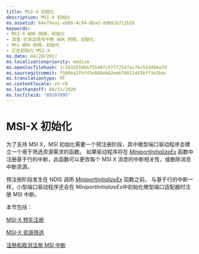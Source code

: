 ```yaml
---
title: MSI-X 初始化
description: MSI-X 初始化
ms.assetid: 64e79ea1-eb6b-4c94-8bad-dd892b712b28
keywords:
- MSI-X WDK 网络，初始化
- 消息-已发出信号中断 WDK 网络，初始化
- Msi WDK 网络，初始化
- 正在初始化 MSI-X
ms.date: 04/20/2017
ms.localizationpriority: medium
ms.openlocfilehash: 1c3035b59bbf55407c97ff2547ac76c52d486a7d
ms.sourcegitcommit: f500ea2fbfd3e849eb82ee67d011443bff3e2b4c
ms.translationtype: MT
ms.contentlocale: zh-CN
ms.lasthandoff: 08/31/2020
ms.locfileid: "89207895"
---
```

# <a name="msi-x-initialization"></a>MSI-X 初始化





为了支持 MSI X，MSI 初始化需要一个预注册阶段，其中微型端口驱动程序会建立一个用于筛选资源需求的函数。 如果驱动程序将在 [*MiniportInitializeEx*](/windows-hardware/drivers/ddi/ndis/nc-ndis-miniport_initialize) 函数中注册基于行的中断，此函数可以更改每个 MSI X 消息的中断相关性，或删除消息中断资源。

预注册阶段发生在 NDIS 调用 [*MiniportInitializeEx*](/windows-hardware/drivers/ddi/ndis/nc-ndis-miniport_initialize) 函数之前。 与基于行的中断一样，小型端口驱动程序还会在 *MiniportInitializeEx*中初始化微型端口适配器时注册 MSI 中断。

本节包括：

[MSI-X 预先注册](msi-x-pre-registration.md)

[MSI-X 资源筛选](msi-x-resource-filtering.md)

[注册和取消注册 MSI 中断](registering-and-deregistering-an-msi-interrupt.md)

 

